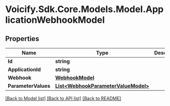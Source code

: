# Voicify.Sdk.Core.Models.Model.ApplicationWebhookModel
## Properties

Name | Type | Description | Notes
------------ | ------------- | ------------- | -------------
**Id** | **string** |  | [optional] 
**ApplicationId** | **string** |  | [optional] 
**Webhook** | [**WebhookModel**](WebhookModel.md) |  | [optional] 
**ParameterValues** | [**List&lt;WebhookParameterValueModel&gt;**](WebhookParameterValueModel.md) |  | [optional] 

[[Back to Model list]](../README.md#documentation-for-models) [[Back to API list]](../README.md#documentation-for-api-endpoints) [[Back to README]](../README.md)

